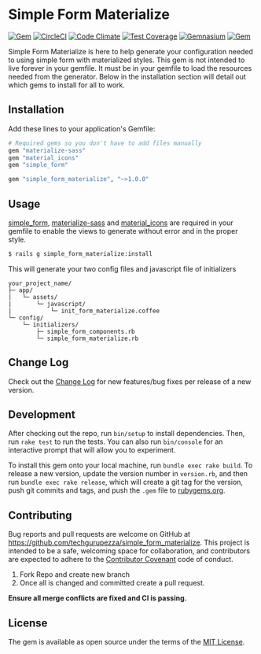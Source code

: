 # Simple Form Materialize

[![Gem](https://img.shields.io/gem/v/simple_form_materialize.svg?style=flat-square)](https://rubygems.org/gems/simple_form_materialize)
[![CircleCI](https://img.shields.io/circleci/project/github/techgurupezza/simple_form_materialize.svg?style=flat-square)](https://circleci.com/gh/techgurupezza/simple_form_materialize)
[![Code Climate](https://img.shields.io/codeclimate/github/techgurupezza/simple_form_materialize.svg?style=flat-square)](https://codeclimate.com/github/techgurupezza/simple_form_materialize/maintainability)
[![Test Coverage](https://img.shields.io/codeclimate/coverage/github/techgurupezza/simple_form_materialize.svg?style=flat-square)](https://codeclimate.com/github/techgurupezza/simple_form_materialize/test_coverage)
[![Gemnasium](https://img.shields.io/gemnasium/techgurupezza/simple_form_materialize.svg?style=flat-square)](https://gemnasium.com/github.com/techgurupezza/simple_form_materialize)
[![Gem](https://img.shields.io/gem/dt/simple_form_materialize.svg?style=flat-square)](https://rubygems.org/gems/simple_form_materialize)


Simple Form Materialize is here to help generate your configuration needed to using simple form with materialized styles.
This gem is not intended to live forever in your gemfile. It must be in your gemfile to load the resources needed from the generator.
Below in the installation section will detail out which gems to install for all to work.

## Installation

Add these lines to your application's Gemfile:

```ruby
# Required gems so you don't have to add files manually
gem "materialize-sass"
gem "material_icons"
gem "simple_form"

gem "simple_form_materialize", "~>1.0.0"
```

## Usage

[simple_form](https://github.com/plataformatec/simple_form), [materialize-sass](https://github.com/mkhairi/materialize-sass) and [material_icons](https://github.com/Angelmmiguel/material_icons) are required in your gemfile to enable the views to generate without error and in the proper style.

```bash
$ rails g simple_form_materialize:install
```
This will generate your two config files and javascript file of initializers

```
your_project_name/
├─ app/
|   └─ assets/
|       └─ javascript/
|           └─ init_form_materialize.coffee
└─ config/
    └─ initializers/
        ├─ simple_form_components.rb
        └─ simple_form_materialize.rb

```

## Change Log

Check out the [Change Log](https://github.com/techgurupezza/simple_form_materialize/blob/master/CHANGELOG.md) for new features/bug fixes per release of a new version.

## Development

After checking out the repo, run `bin/setup` to install dependencies. Then, run `rake test` to run the tests. You can also run `bin/console` for an interactive prompt that will allow you to experiment.

To install this gem onto your local machine, run `bundle exec rake build`. To release a new version, update the version number in `version.rb`, and then run `bundle exec rake release`, which will create a git tag for the version, push git commits and tags, and push the `.gem` file to [rubygems.org](https://rubygems.org).

## Contributing

Bug reports and pull requests are welcome on GitHub at https://github.com/techgurupezza/simple_form_materialize. This project is intended to be a safe, welcoming space for collaboration, and contributors are expected to adhere to the [Contributor Covenant](http://contributor-covenant.org) code of conduct.

1. Fork Repo and create new branch
2. Once all is changed and committed create a pull request.

**Ensure all merge conflicts are fixed and CI is passing.**

## License

The gem is available as open source under the terms of the [MIT License](http://opensource.org/licenses/MIT).
